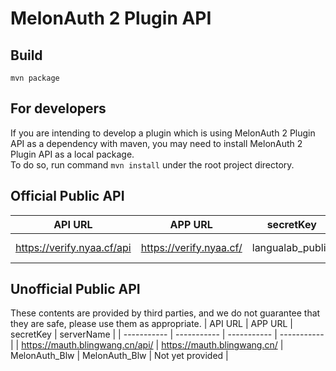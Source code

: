 # MelonAuth 2 Plugin API
## Build
```shell script
mvn package
```
## For developers
If you are intending to develop a plugin which is using MelonAuth 2 Plugin API as a dependency with maven, you may need to install MelonAuth 2 Plugin API as a local package.  
To do so, run command `mvn install` under the root project directory.

## Official Public API
| API URL | APP URL | secretKey | serverName | DATA FILE |
| ----------- | ----------- | ----------- | ----------- | ----------- |
| https://verify.nyaa.cf/api | https://verify.nyaa.cf/ | langualab_public | langualab | https://verify-db.nyaa.cf |

## Unofficial Public API
These contents are provided by third parties, and we do not guarantee that they are safe, please use them as appropriate.
| API URL | APP URL | secretKey | serverName |
| ----------- | ----------- | ----------- | ----------- |
| https://mauth.blingwang.cn/api/ | https://mauth.blingwang.cn/ | MelonAuth_Blw | MelonAuth_Blw | Not yet provided |
